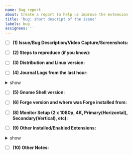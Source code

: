 ```yaml
---
name: Bug report
about: Create a report to help us improve the extension
title: 'bug: short descript of the issue'
labels: bug
assignees: ''
---
```


<!-- Please be as descriptive as you can, please do not post any personally identifiable or confidential info on screenshots / video captures -->
<!-- Tick the checkboxes by clicking them after submitting or by replacing [ ] with [x]-->

- [ ] **(1) Issue/Bug Description/Video Capture/Screenshots:**

- [ ] **(2) Steps to reproduce (if you know):**

- [ ] **(3) Distribution and Linux version:**
<!--
cat /etc/os-release && uname -a
-->

- [ ] **(4) Journal Logs from the last hour:**
<details> <summary> show </summary>
<pre>
<!--
journalctl --since='1 hour ago' --follow /usr/bin/gnome-shell
-->
</pre>
</details>

- [ ] **(5) Gnome Shell version:**
<!--
gnome-shell --version
-->

- [ ] **(6) Forge version and where was Forge installed from:**
<!--
Put the extensions.gnome.org version or the commit sha if compiled from source.
-->

- [ ] **(8) Monitor Setup (2 x 1080p, 4K, Primary(Horizontal), Secondary(Vertical), etc):**
<!--
Specifying the monitor/display setup helps a lot for tiling troubleshooting
-->

- [ ] **(9) Other Installed/Enabled Extensions:**
<details> <summary> show </summary>
<pre>
<!--
# Other extensions:
gnome-extensions list --enabled --details
-->
</pre>
</details>

- [ ] **(10) Other Notes:**
<!--
Anything not covered or N/A
-->
